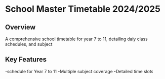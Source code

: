 # School Master Timetable 2024/2025

## Overview
A comprehensive school timetable for year 7 to 11, detailing daiy class schedules, and subject


## Key Features
-schedule for Year 7 to 11
-Multiple subject coverage
-Detailed time slots
